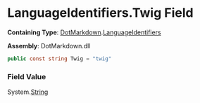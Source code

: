 # LanguageIdentifiers\.Twig Field

**Containing Type**: [DotMarkdown](../../README.md)\.[LanguageIdentifiers](../README.md)

**Assembly**: DotMarkdown\.dll

```csharp
public const string Twig = "twig"
```

### Field Value

System\.[String](https://docs.microsoft.com/en-us/dotnet/api/system.string)